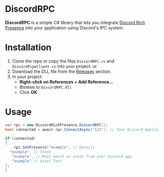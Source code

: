 # DiscordRPC
**DiscordRPC** is a simple C# library that lets you integrate [Discord Rich Presence](https://discord.com/developers/docs/rich-presence/how-to) into your application using Discord's IPC system.

# Installation
1. Clone the repo or copy the files `DiscordRPC.cs` and `DiscordPipeClient.cs` into your project.
or
1. Download the DLL file from the [Releases](https://github.com/ld8o/DiscordRPC/releases) section.
2. In your project:
   - **Right-click on References > Add Reference...**
   - Browse to `DiscordRPC.dll`
   - Click **OK**

# Usage
```csharp
var rpc = new DiscordRichPresence.DiscordRPC();
bool connected = await rpc.ConnectAsync("121"); // Your Discord Application ID

if (connected)
{
    rpc.SetPresence("example", // Details 
  "example", // State
   "example", // Must match an asset from your Discord app
   "example" // Asset Text
); 
}
```
